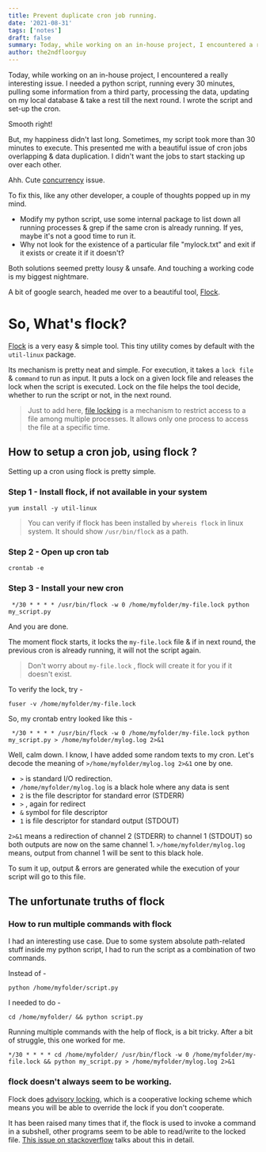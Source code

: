 ```yaml
---
title: Prevent duplicate cron job running.
date: '2021-08-31'
tags: ['notes']
draft: false
summary: Today, while working on an in-house project, I encountered a really interesting issue.
author: the2ndfloorguy
---
```


Today, while working on an in-house project, I encountered a really interesting issue. I needed a python script, running every 30 minutes, pulling some information from a third party, processing the data, updating on my local database & take a rest till the next round. I wrote the script and set-up the cron.

Smooth right!

But, my happiness didn't last long. Sometimes, my script took more than 30 minutes to execute. This presented me with a beautiful issue of cron jobs overlapping & data duplication. I didn't want the jobs to start stacking up over each other.

Ahh. Cute [concurrency](https://en.wikipedia.org/wiki/Concurrency_(computer_science)) issue.

To fix this, like any other developer, a couple of thoughts popped up in my mind. 

- Modify my python script, use some internal package to list down all running processes & grep if the same cron is already running. If yes, maybe it's not a good time to run it.
- Why not look for the existence of a particular file "mylock.txt" and exit if it exists or create it if it doesn't?

Both solutions seemed pretty lousy & unsafe. And touching a working code is my biggest nightmare.

A bit of google search, headed me over to a beautiful tool, [Flock](https://linux.die.net/man/1/flock). 

# So, What's flock?

[Flock](https://linux.die.net/man/1/flock) is a very easy & simple tool. This tiny utility comes by default with the `util-linux` package.

Its mechanism is pretty neat and simple. For execution, it takes a `lock file` & `command` to run as input. It puts a lock on a given lock file and releases the lock when the script is executed. Lock on the file helps the tool decide, whether to run the script or not, in the next round. 

> Just to add here, [file locking](https://en.wikipedia.org/wiki/File_locking) is a mechanism to restrict access to a file among multiple processes. It allows only one process to access the file at a specific time.

## How to setup a cron job, using flock ?

Setting up a cron using flock is pretty simple. 

### Step 1 - Install flock, if not available in your system

```
yum install -y util-linux
```

> You can verify if flock has been installed by `whereis flock` in linux system. It should show `/usr/bin/flock` as a path.

### Step 2 - Open up cron tab

```
crontab -e
```

### Step 3 - Install your new cron 

```
 */30 * * * * /usr/bin/flock -w 0 /home/myfolder/my-file.lock python my_script.py
```

And you are done.

The moment flock starts, it locks the `my-file.lock` file & if in next round, the previous cron is already running, it will not the script again.

> Don't worry about `my-file.lock` , flock will create it for you if it doesn't exist.

To verify the lock, try -

```
fuser -v /home/myfolder/my-file.lock
```

So, my crontab entry looked like this -

```
 */30 * * * * /usr/bin/flock -w 0 /home/myfolder/my-file.lock python my_script.py > /home/myfolder/mylog.log 2>&1
```

Well, calm down. I know, I have added some random texts to my cron. Let's decode the meaning of `>/home/myfolder/mylog.log 2>&1` one by one.

- `>` is standard I/O redirection.
- `/home/myfolder/mylog.log` is a black hole where any data is sent
- `2` is the file descriptor for standard error (STDERR)
- `>` , again for redirect
- `&` symbol for file descriptor 
- `1` is file descriptor for standard output (STDOUT)

`2>&1` means a redirection of channel 2 (STDERR) to channel 1 (STDOUT) so both outputs are now on the same channel 1. `>/home/myfolder/mylog.log` means, output from channel 1 will be sent to this black hole. 

To sum it up, output & errors are generated while the execution of your script will go to this file.

## The unfortunate truths of flock

### How to run multiple commands with flock

I had an interesting use case. Due to some system absolute path-related stuff inside my python script, I had to run the script as a combination of two commands. 

Instead of -

```
python /home/myfolder/script.py
```

I needed to do - 

```
cd /home/myfolder/ && python script.py
```

Running multiple commands with the help of flock, is a bit tricky. After a bit of struggle, this one worked for me.

```
*/30 * * * * cd /home/myfolder/ /usr/bin/flock -w 0 /home/myfolder/my-file.lock && python my_script.py > /home/myfolder/mylog.log 2>&1
```

### flock doesn't always seem to be working.

Flock does [advisory locking](https://www.baeldung.com/linux/file-locking#1-advisory-locking), which is a cooperative locking scheme which means you will be able to override the lock if you don't cooperate. 

It has been raised many times that if, the flock is used to invoke a command in a subshell, other programs seem to be able to read/write to the locked file. [This issue on stackoverflow](https://unix.stackexchange.com/questions/388026/flock-doesnt-seem-to-be-working) talks about this in detail. 